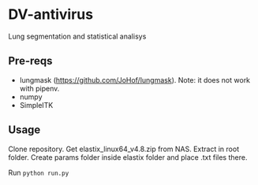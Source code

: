 # DV-antivirus
Lung segmentation and statistical analisys

## Pre-reqs
 - lungmask (https://github.com/JoHof/lungmask). Note: it does not work with pipenv. 
 - numpy
 - SimpleITK

## Usage
Clone repository.
Get elastix_linux64_v4.8.zip from NAS.
Extract in root folder.
Create params folder inside elastix folder and place .txt files there.

Run `python run.py` 